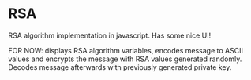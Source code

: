 # RSA

RSA algorithm implementation in javascript. Has some nice UI!


FOR NOW: displays RSA algorithm variables, encodes message to ASCII values and encrypts the message with RSA values generated randomly. Decodes message afterwards with previously generated private key.
